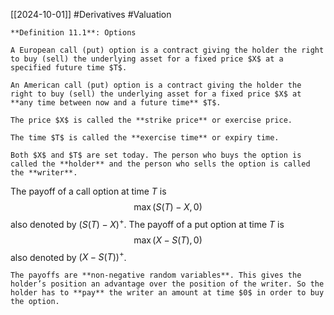 [[2024-10-01]] #Derivatives #Valuation 

```ad-important
**Definition 11.1**: Options

A European call (put) option is a contract giving the holder the right to buy (sell) the underlying asset for a fixed price $X$ at a specified future time $T$.

An American call (put) option is a contract giving the holder the right to buy (sell) the underlying asset for a fixed price $X$ at **any time between now and a future time** $T$.

The price $X$ is called the **strike price** or exercise price.

The time $T$ is called the **exercise time** or expiry time.

Both $X$ and $T$ are set today. The person who buys the option is called the **holder** and the person who sells the option is called the **writer**.
```

The payoff of a call option at time $T$ is $$\max(S(T)-X,0)$$ also denoted by $(S(T)-X)^+$. The payoff of a put option at time $T$ is $$\max(X-S(T),0)$$ also denoted by $(X-S(T))^{+}$.

```ad-note
The payoffs are **non-negative random variables**. This gives the holder’s position an advantage over the position of the writer. So the holder has to **pay** the writer an amount at time $0$ in order to buy the option.
```
